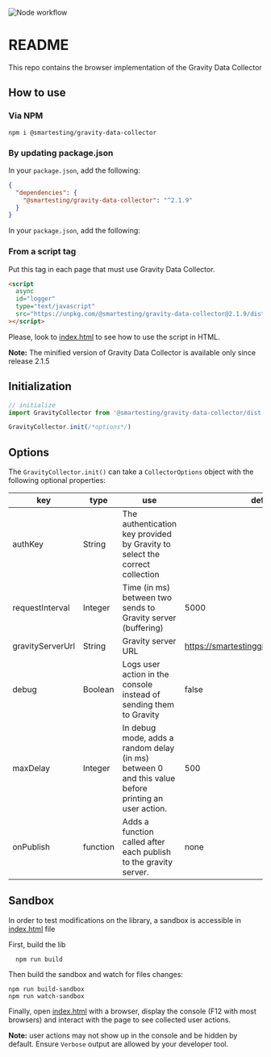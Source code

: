 ![Node workflow](https://github.com/Smartesting/gravity-data-collector/actions/workflows/node.js.yml/badge.svg)

# README

This repo contains the browser implementation of the Gravity Data Collector

## How to use

### Via NPM

```console
npm i @smartesting/gravity-data-collector
```

### By updating package.json

In your `package.json`, add the following:

```json
{
  "dependencies": {
    "@smartesting/gravity-data-collector": "^2.1.9"
  }
}
```

In your `package.json`, add the following:

### From a script tag

Put this tag in each page that must use Gravity Data Collector.

```html
<script
  async
  id="logger"
  type="text/javascript"
  src="https://unpkg.com/@smartesting/gravity-data-collector@2.1.9/dist/gravity-logger-min.js"
></script>
```

Please, look to [index.html](sample/index.html) to see how to use the script in HTML.

**Note:** The minified version of Gravity Data Collector is available only since release 2.1.5

## Initialization

```typescript
// initialize
import GravityCollector from '@smartesting/gravity-data-collector/dist'

GravityCollector.init(/*options*/)
```

## Options

The `GravityCollector.init()` can take a `CollectorOptions` object with the following optional properties:

| key              | type    | use                                                                                                 | default value                                  |
| ---------------- | ------- | --------------------------------------------------------------------------------------------------- | ---------------------------------------------- |
| authKey          | String  | The authentication key provided by Gravity to select the correct collection                         |                                                |
| requestInterval  | Integer | Time (in ms) between two sends to Gravity server (buffering)                                        | 5000                                           |
| gravityServerUrl | String  | Gravity server URL                                                                                  | https://smartestinggravityserver.herokuapp.com |
| debug            | Boolean | Logs user action in the console instead of sending them to Gravity                                  | false                                          |
| maxDelay         | Integer | In debug mode, adds a random delay (in ms) between 0 and this value before printing an user action. | 500                                            |
| onPublish        | function | Adds a function called after each publish to the gravity server. | none                                            |

## Sandbox

In order to test modifications on the library, a sandbox is accessible in [index.html](sample/index.html) file

First, build the lib

```shell
  npm run build
```

Then build the sandbox and watch for files changes:

```shell
npm run build-sandbox
npm run watch-sandbox
```

Finally, open [index.html](sample/index.html) with a browser, display the console (F12 with most browsers) and interact
with
the page to see collected user actions.

**Note:** user actions may not show up in the console and be hidden by default. Ensure `Verbose` output are allowed by
your
developer tool.

